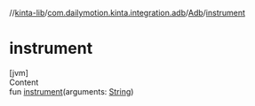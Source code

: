 //[kinta-lib](../../../index.md)/[com.dailymotion.kinta.integration.adb](../index.md)/[Adb](index.md)/[instrument](instrument.md)



# instrument  
[jvm]  
Content  
fun [instrument](instrument.md)(arguments: [String](https://kotlinlang.org/api/latest/jvm/stdlib/kotlin/-string/index.html))  



